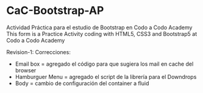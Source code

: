 # CaC-Bootstrap-AP
Actividad Práctica para el estudio de Bootstrap en Codo a Codo Academy
This form is a Practice Activity coding with HTML5, CSS3 and Bootstrap5 at Codo a Codo Academy

Revision-1: Correcciones:
- Email box = agregado el código para que sugiera los mail en cache del browser
- Hamburguer Menu = agregado el script de la librería para el Downdrops
- Body = cambio de configuración del container a fluid
